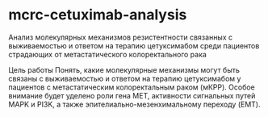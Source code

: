 # mcrc-cetuximab-analysis

Анализ молекулярных механизмов резистентности связанных с выживаемостью и ответом на терапию цетуксимабом среди пациентов страдающих от метастатического колоректального рака

Цель работы
Понять, какие молекулярные механизмы могут быть связаны с выживаемостью и ответом на терапию цетуксимабом у пациентов с метастатическим колоректальным раком (мКРР). Особое внимание будет уделено роли гена MET, активности сигнальных путей MAPK и PI3K, а также эпителиально-мезенхимальному переходу (EMT).


